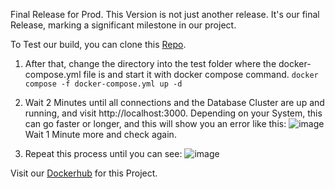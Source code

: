 Final Release for Prod. 
This Version is not just another release. It's our final Release, marking a significant milestone in our project. 

To Test our build, you can clone this [Repo](https://github.com/dio-it/test_repo_p_and_d_systems).

1. After that, change the directory into the test folder where the docker-compose.yml file is and start it with docker compose command. 
`docker compose -f docker-compose.yml up -d`
2. Wait 2 Minutes until all connections and the Database Cluster are up and running, and visit http://localhost:3000.
Depending on your System, this can go faster or longer, and this will show you an error like this: 
![image](https://github.com/devTigr/00_TransferArbeit/assets/114735584/5d0960dd-f6d3-42fc-a23b-6ca206c92478)
Wait 1 Minute more and check again. 

3. Repeat this process until you can see:
![image](https://github.com/devTigr/00_TransferArbeit/assets/114735584/e873dac2-8c28-4118-8527-957e822f2b27)

Visit our [Dockerhub](https://hub.docker.com/u/ditfedi1) for this Project. 
